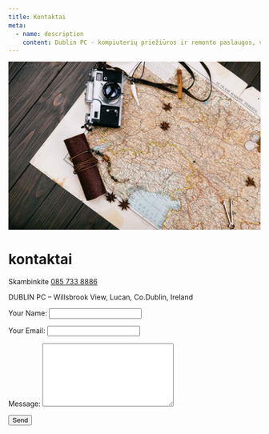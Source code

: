 ```yaml
---
title: Kontaktai
meta:
  - name: description
    content: Dublin PC - kompiuterių priežiūros ir remonto paslaugos, virusų naikinimas, Ekrano spalvų suderinimas Airijoje. Skambinti 085 733 8886. Paslaugos...
---
```

![Windows OS reinstallation services](../../img/1287.jpg)

# kontaktai

Skambinkite [085 733 8886](tel:+353857338886)

DUBLIN PC – Willsbrook View, Lucan, Co.Dublin, Ireland

<form name="contact" method="POST" netlify action="/thanks.html">
  <p>
    <label>Your Name: <input type="text" name="name"></label>   
  </p>
  <p>
    <label>Your Email: <input type="email" name="email"></label>
  </p>
  <p>
    <label>Message: <textarea rows="8" cols="30" name="message"></textarea></label>
  </p>
  <p>
    <button type="submit">Send</button>
  </p>
</form>